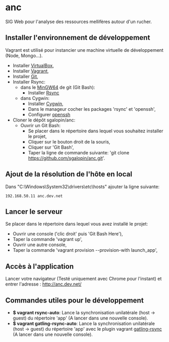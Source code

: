# anc
SIG Web pour l'analyse des ressources mellifères autour d'un rucher.

## Installer l'environnement de développement
Vagrant est utilisé pour instancier une machine virtuelle de développement (Node, Mongo...).
- Installer [VirtualBox](https://www.virtualbox.org/wiki/Downloads),
- Installer [Vagrant](https://www.vagrantup.com/downloads.html),
- Installer [Git](https://git-scm.com/downloads),
- Installer Rsync:
    - dans le [MinGW64](http://mingw-w64.org/doku.php#tools) de git (Git Bash):
        - Installer [Rsync](https://blog.tiger-workshop.com/add-rsync-to-git-bash-for-windows/)
    - dans Cygwin:
        - Installer [Cygwin](https://cygwin.com/install.html),
        - Dans le manageur cocher les packages 'rsync' et 'openssh',
        - Configurer [openssh](https://www.howtogeek.com/howto/41560/how-to-get-ssh-command-line-access-to-windows-7-using-cygwin/)
- Cloner le dépôt sgalopin/anc:
    - Ouvrir un Git Bash:
        - Se placer dans le répertoire dans lequel vous souhaitez installer le projet,
        - Cliquer sur le bouton droit de la souris,
        - Cliquer sur 'Git Bash',
        - Taper la ligne de commande suivante: 'git clone https://github.com/sgalopin/anc.git'.

## Ajout de la résolution de l'hôte en local
Dans "C:\Windows\System32\drivers\etc\hosts" ajouter la ligne suivante:
```
192.168.50.11 anc.dev.net
```
## Lancer le serveur
Se placer dans le répertoire dans lequel vous avez installé le projet:
- Ouvrir une console ('clic droit' puis 'Git Bash Here'),
- Taper la commande 'vagrant up',
- Ouvrir une autre console,
- Taper la commande 'vagrant provision --provision-with launch_app',

## Accès à l'application
Lancer votre navigateur (Testé uniquement avec Chrome pour l'instant) et entrer l'adresse : http://anc.dev.net/

## Commandes utiles pour le développement
- **$ vagrant rsync-auto**: Lance la synchronisation unilatérale (host -> guest) du répertoire 'app' (A lancer dans une nouvelle console).
- **$ vagrant gatling-rsync-auto**: Lance la synchronisation unilatérale (host -> guest) du répertoire 'app' avec le plugin vagrant [gatling-rsync](https://github.com/smerrill/vagrant-gatling-rsync) (A lancer dans une nouvelle console).
